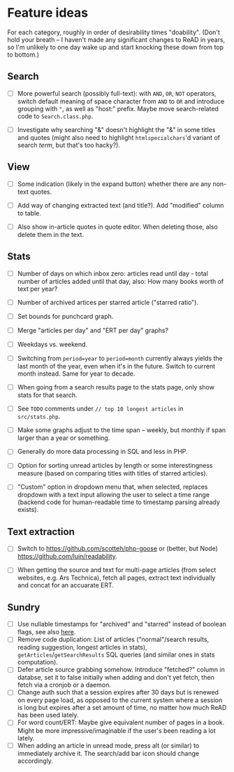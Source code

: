 # Feature ideas

For each category, roughly in order of desirability times "doability". (Don't hold your breath – I haven't made any significant changes to ReAD in years, so I'm unlikely to one day wake up and start knocking these down from top to bottom.)


## Search

- [ ] More powerful search (possibly full-text): with `AND`, `OR`, `NOT` operators, switch default meaning of space character from `AND` to `OR` and introduce grouping with `"`, as well as "host:" prefix. Maybe move search-related code to `Search.class.php`.
- [ ] Investigate why searching "&" doesn't highlight the "&" in some titles and quotes (might also need to highlight `htmlspecialchars`'d variant of search *term*, but that's too hacky?).


## View

- [ ] Some indication (likely in the expand button) whether there are any non-text quotes.
- [ ] Add way of changing extracted text (and title?). Add "modified" column to table.
- [ ] Also show in-article quotes in quote editor. When deleting those, also delete them in the text.


## Stats

- [ ] Number of days on which inbox zero: articles read until day - total number of articles added until that day, also: How many books worth of text per year?
- [ ] Number of archived artices per starred article ("starred ratio").
- [ ] Set bounds for punchcard graph.
- [ ] Merge "articles per day" and "ERT per day" graphs?
- [ ] Weekdays vs. weekend.
- [ ] Switching from `period=year` to `period=month` currently always yields the last month of the year, even when it's in the future. Switch to current month instead. Same for year to decade.
- [ ] When going from a search results page to the stats page, only show stats for that search.
- [ ] See `TODO` comments under `// top 10 longest articles` in `src/stats.php`.
- [ ] Make some graphs adjust to the time span – weekly, but monthly if span larger than a year or something.
- [ ] Generally do more data processing in SQL and less in PHP.
- [ ] Option for sorting unread articles by length or some interestingness measure (based on comparing titles with titles of starred articles).
- [ ] "Custom" option in dropdown menu that, when selected, replaces dropdown with a text input allowing the user to select a time range (backend code for human-readable time to timestamp parsing already exists).


## Text extraction

- [ ] Switch to https://github.com/scotteh/php-goose or (better, but Node) https://github.com/luin/readability.
- [ ] When getting the source and text for multi-page articles (from select websites, e.g. Ars Technica), fetch all pages, extract text individually and concat for an accuarate ERT.


## Sundry

- [ ] Use nullable timestamps for "archived" and "starred" instead of boolean flags, see also [here](https://news.ycombinator.com/item?id=26922759).
- [ ] Remove code duplication: List of articles ("normal"/search results, reading suggestion, longest articles in stats), `getArticles`/`getSearchResults` SQL queries (and similar ones in stats computation).
- [ ] Defer article source grabbing somehow. Introduce "fetched?" column in databse, set it to false initially when adding and don't yet fetch, then fetch via a cronjob or a daemon.
- [ ] Change auth such that a session expires after 30 days but is renewed on every page load, as opposed to the current system where a session is long but expires after a set amount of time, no matter how much ReAD has been used lately.
- [ ] For word count/ERT: Maybe give equivalent number of pages in a book. Might be more impressive/imaginable if the user's been reading a lot lately.
- [ ] When adding an article in unread mode, press alt (or similar) to immediately archive it. The search/add bar icon should change accordingly.

